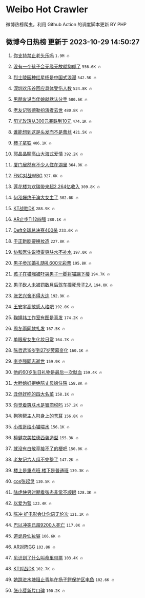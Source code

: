 # Weibo Hot Crawler 



微博热榜爬虫，利用 Github Action 的调度脚本更新 BY PHP 


## 微博今日热榜 更新于 2023-10-29 14:50:27 
1. [你支持禁止老头乐吗](https://s.weibo.com/weibo?q=%23%E4%BD%A0%E6%94%AF%E6%8C%81%E7%A6%81%E6%AD%A2%E8%80%81%E5%A4%B4%E4%B9%90%E5%90%97%23&t=31&band_rank=1&Refer=top) `1.9M 🔥` 

1. [没有一个孩子会无缘无故就抑郁了](https://s.weibo.com/weibo?q=%E6%B2%A1%E6%9C%89%E4%B8%80%E4%B8%AA%E5%AD%A9%E5%AD%90%E4%BC%9A%E6%97%A0%E7%BC%98%E6%97%A0%E6%95%85%E5%B0%B1%E6%8A%91%E9%83%81%E4%BA%86&t=31&band_rank=2&Refer=top) `556.6K 🔥` 

1. [烈士陵园种红星杨是中国式浪漫](https://s.weibo.com/weibo?q=%23%E7%83%88%E5%A3%AB%E9%99%B5%E5%9B%AD%E7%A7%8D%E7%BA%A2%E6%98%9F%E6%9D%A8%E6%98%AF%E4%B8%AD%E5%9B%BD%E5%BC%8F%E6%B5%AA%E6%BC%AB%23&t=31&band_rank=3&Refer=top) `542.5K 🔥` 

1. [深圳欢乐谷回应具体受伤人数](https://s.weibo.com/weibo?q=%23%E6%B7%B1%E5%9C%B3%E6%AC%A2%E4%B9%90%E8%B0%B7%E5%9B%9E%E5%BA%94%E5%85%B7%E4%BD%93%E5%8F%97%E4%BC%A4%E4%BA%BA%E6%95%B0%23&t=31&band_rank=4&Refer=top) `524.8K 🔥` 

1. [男朋友说当伴娘就默认分手](https://s.weibo.com/weibo?q=%23%E7%94%B7%E6%9C%8B%E5%8F%8B%E8%AF%B4%E5%BD%93%E4%BC%B4%E5%A8%98%E5%B0%B1%E9%BB%98%E8%AE%A4%E5%88%86%E6%89%8B%23&t=31&band_rank=5&Refer=top) `500.6K 🔥` 

1. [老友记钱德勒扮演者去世](https://s.weibo.com/weibo?q=%23%E8%80%81%E5%8F%8B%E8%AE%B0%E9%92%B1%E5%BE%B7%E5%8B%92%E6%89%AE%E6%BC%94%E8%80%85%E5%8E%BB%E4%B8%96%23&t=31&band_rank=6&Refer=top) `480.8K 🔥` 

1. [阳光玫瑰从300元暴跌到10元](https://s.weibo.com/weibo?q=%23%E9%98%B3%E5%85%89%E7%8E%AB%E7%91%B0%E4%BB%8E300%E5%85%83%E6%9A%B4%E8%B7%8C%E5%88%B010%E5%85%83%23&t=31&band_rank=7&Refer=top) `474.1K 🔥` 

1. [谁能想到这是头发而不是蕾丝](https://s.weibo.com/weibo?q=%E8%B0%81%E8%83%BD%E6%83%B3%E5%88%B0%E8%BF%99%E6%98%AF%E5%A4%B4%E5%8F%91%E8%80%8C%E4%B8%8D%E6%98%AF%E8%95%BE%E4%B8%9D&t=31&band_rank=8&Refer=top) `421.5K 🔥` 

1. [柿子拿铁](https://s.weibo.com/weibo?q=%E6%9F%BF%E5%AD%90%E6%8B%BF%E9%93%81&t=31&band_rank=9&Refer=top) `406.1K 🔥` 

1. [郭晶晶聊高山大海式爱情](https://s.weibo.com/weibo?q=%23%E9%83%AD%E6%99%B6%E6%99%B6%E8%81%8A%E9%AB%98%E5%B1%B1%E5%A4%A7%E6%B5%B7%E5%BC%8F%E7%88%B1%E6%83%85%23&t=31&band_rank=10&Refer=top) `392.2K 🔥` 

1. [厦门居然有不少人住在湖里](https://s.weibo.com/weibo?q=%E5%8E%A6%E9%97%A8%E5%B1%85%E7%84%B6%E6%9C%89%E4%B8%8D%E5%B0%91%E4%BA%BA%E4%BD%8F%E5%9C%A8%E6%B9%96%E9%87%8C&t=31&band_rank=11&Refer=top) `364.9K 🔥` 

1. [FNC对战WBG](https://s.weibo.com/weibo?q=%23FNC%E5%AF%B9%E6%88%98WBG%23&t=31&band_rank=12&Refer=top) `327.6K 🔥` 

1. [莲花楼为欢瑞带来超2.264亿收入](https://s.weibo.com/weibo?q=%23%E8%8E%B2%E8%8A%B1%E6%A5%BC%E4%B8%BA%E6%AC%A2%E7%91%9E%E5%B8%A6%E6%9D%A5%E8%B6%852.264%E4%BA%BF%E6%94%B6%E5%85%A5%23&t=31&band_rank=13&Refer=top) `309.8K 🔥` 

1. [何泓姗终于演大女主了](https://s.weibo.com/weibo?q=%23%E4%BD%95%E6%B3%93%E5%A7%97%E7%BB%88%E4%BA%8E%E6%BC%94%E5%A4%A7%E5%A5%B3%E4%B8%BB%E4%BA%86%23&t=31&band_rank=14&Refer=top) `302.0K 🔥` 

1. [KT战胜DK](https://s.weibo.com/weibo?q=%23KT%E6%88%98%E8%83%9CDK%23&t=31&band_rank=15&Refer=top) `288.9K 🔥` 

1. [AR止步TI12四强](https://s.weibo.com/weibo?q=%23AR%E6%AD%A2%E6%AD%A5TI12%E5%9B%9B%E5%BC%BA%23&t=31&band_rank=16&Refer=top) `280.1K 🔥` 

1. [Deft全球总决赛400杀](https://s.weibo.com/weibo?q=%23Deft%E5%85%A8%E7%90%83%E6%80%BB%E5%86%B3%E8%B5%9B400%E6%9D%80%23&t=31&band_rank=17&Refer=top) `233.6K 🔥` 

1. [于正新剧要换妆造](https://s.weibo.com/weibo?q=%23%E4%BA%8E%E6%AD%A3%E6%96%B0%E5%89%A7%E8%A6%81%E6%8D%A2%E5%A6%86%E9%80%A0%23&t=31&band_rank=18&Refer=top) `227.8K 🔥` 

1. [协和医生说喷雾爽肤水不补水](https://s.weibo.com/weibo?q=%23%E5%8D%8F%E5%92%8C%E5%8C%BB%E7%94%9F%E8%AF%B4%E5%96%B7%E9%9B%BE%E7%88%BD%E8%82%A4%E6%B0%B4%E4%B8%8D%E8%A1%A5%E6%B0%B4%23&t=31&band_rank=19&Refer=top) `197.0K 🔥` 

1. [男子参加婚礼随礼600元彩票](https://s.weibo.com/weibo?q=%23%E7%94%B7%E5%AD%90%E5%8F%82%E5%8A%A0%E5%A9%9A%E7%A4%BC%E9%9A%8F%E7%A4%BC600%E5%85%83%E5%BD%A9%E7%A5%A8%23&t=31&band_rank=20&Refer=top) `195.8K 🔥` 

1. [孩子在猫咖被吓哭男子一脚将猫踹下楼](https://s.weibo.com/weibo?q=%23%E5%AD%A9%E5%AD%90%E5%9C%A8%E7%8C%AB%E5%92%96%E8%A2%AB%E5%90%93%E5%93%AD%E7%94%B7%E5%AD%90%E4%B8%80%E8%84%9A%E5%B0%86%E7%8C%AB%E8%B8%B9%E4%B8%8B%E6%A5%BC%23&t=31&band_rank=21&Refer=top) `194.7K 🔥` 

1. [男子砍人未被罚数月后驾车撞死母子2人](https://s.weibo.com/weibo?q=%23%E7%94%B7%E5%AD%90%E7%A0%8D%E4%BA%BA%E6%9C%AA%E8%A2%AB%E7%BD%9A%E6%95%B0%E6%9C%88%E5%90%8E%E9%A9%BE%E8%BD%A6%E6%92%9E%E6%AD%BB%E6%AF%8D%E5%AD%902%E4%BA%BA%23&t=31&band_rank=22&Refer=top) `194.0K 🔥` 

1. [张艺兴舍不得大连](https://s.weibo.com/weibo?q=%23%E5%BC%A0%E8%89%BA%E5%85%B4%E8%88%8D%E4%B8%8D%E5%BE%97%E5%A4%A7%E8%BF%9E%23&t=31&band_rank=23&Refer=top) `192.9K 🔥` 

1. [王安宇高敏感人格吧](https://s.weibo.com/weibo?q=%23%E7%8E%8B%E5%AE%89%E5%AE%87%E9%AB%98%E6%95%8F%E6%84%9F%E4%BA%BA%E6%A0%BC%E5%90%A7%23&t=31&band_rank=24&Refer=top) `192.0K 🔥` 

1. [鞠婧祎工作室有图是真发](https://s.weibo.com/weibo?q=%23%E9%9E%A0%E5%A9%A7%E7%A5%8E%E5%B7%A5%E4%BD%9C%E5%AE%A4%E6%9C%89%E5%9B%BE%E6%98%AF%E7%9C%9F%E5%8F%91%23&t=31&band_rank=25&Refer=top) `174.2K 🔥` 

1. [周冬雨同款扎发](https://s.weibo.com/weibo?q=%E5%91%A8%E5%86%AC%E9%9B%A8%E5%90%8C%E6%AC%BE%E6%89%8E%E5%8F%91&t=31&band_rank=26&Refer=top) `167.5K 🔥` 

1. [单眼皮女生化妆日常](https://s.weibo.com/weibo?q=%E5%8D%95%E7%9C%BC%E7%9A%AE%E5%A5%B3%E7%94%9F%E5%8C%96%E5%A6%86%E6%97%A5%E5%B8%B8&t=31&band_rank=27&Refer=top) `164.7K 🔥` 

1. [陈哲远19岁到27岁荧幕变化](https://s.weibo.com/weibo?q=%23%E9%99%88%E5%93%B2%E8%BF%9C19%E5%B2%81%E5%88%B027%E5%B2%81%E8%8D%A7%E5%B9%95%E5%8F%98%E5%8C%96%23&t=31&band_rank=28&Refer=top) `160.1K 🔥` 

1. [李克强同志逝世](https://s.weibo.com/weibo?q=%23%E6%9D%8E%E5%85%8B%E5%BC%BA%E5%90%8C%E5%BF%97%E9%80%9D%E4%B8%96%23&t=31&band_rank=29&Refer=top) `159.9K 🔥` 

1. [他的60岁生日礼物是最后一次献血](https://s.weibo.com/weibo?q=%23%E4%BB%96%E7%9A%8460%E5%B2%81%E7%94%9F%E6%97%A5%E7%A4%BC%E7%89%A9%E6%98%AF%E6%9C%80%E5%90%8E%E4%B8%80%E6%AC%A1%E7%8C%AE%E8%A1%80%23&t=31&band_rank=30&Refer=top) `159.4K 🔥` 

1. [大胖媳妇拒绝陪丈母娘住院](https://s.weibo.com/weibo?q=%E5%A4%A7%E8%83%96%E5%AA%B3%E5%A6%87%E6%8B%92%E7%BB%9D%E9%99%AA%E4%B8%88%E6%AF%8D%E5%A8%98%E4%BD%8F%E9%99%A2&t=31&band_rank=31&Refer=top) `158.8K 🔥` 

1. [丑但好吃的四大名菜](https://s.weibo.com/weibo?q=%E4%B8%91%E4%BD%86%E5%A5%BD%E5%90%83%E7%9A%84%E5%9B%9B%E5%A4%A7%E5%90%8D%E8%8F%9C&t=31&band_rank=32&Refer=top) `158.1K 🔥` 

1. [你觉着爽肤水是智商税吗](https://s.weibo.com/weibo?q=%23%E4%BD%A0%E8%A7%89%E7%9D%80%E7%88%BD%E8%82%A4%E6%B0%B4%E6%98%AF%E6%99%BA%E5%95%86%E7%A8%8E%E5%90%97%23&t=31&band_rank=33&Refer=top) `157.2K 🔥` 

1. [狗狗帮主人叼身上的苍耳](https://s.weibo.com/weibo?q=%E7%8B%97%E7%8B%97%E5%B8%AE%E4%B8%BB%E4%BA%BA%E5%8F%BC%E8%BA%AB%E4%B8%8A%E7%9A%84%E8%8B%8D%E8%80%B3&t=31&band_rank=34&Refer=top) `156.8K 🔥` 

1. [小孩哥给小猫喂水](https://s.weibo.com/weibo?q=%E5%B0%8F%E5%AD%A9%E5%93%A5%E7%BB%99%E5%B0%8F%E7%8C%AB%E5%96%82%E6%B0%B4&t=31&band_rank=35&Refer=top) `156.1K 🔥` 

1. [檀健次美拉德西装造型](https://s.weibo.com/weibo?q=%23%E6%AA%80%E5%81%A5%E6%AC%A1%E7%BE%8E%E6%8B%89%E5%BE%B7%E8%A5%BF%E8%A3%85%E9%80%A0%E5%9E%8B%23&t=31&band_rank=36&Refer=top) `155.3K 🔥` 

1. [就没有白敬亭接不了的梗吧](https://s.weibo.com/weibo?q=%E5%B0%B1%E6%B2%A1%E6%9C%89%E7%99%BD%E6%95%AC%E4%BA%AD%E6%8E%A5%E4%B8%8D%E4%BA%86%E7%9A%84%E6%A2%97%E5%90%A7&t=31&band_rank=37&Refer=top) `150.0K 🔥` 

1. [老友记六人组不完整了](https://s.weibo.com/weibo?q=%23%E8%80%81%E5%8F%8B%E8%AE%B0%E5%85%AD%E4%BA%BA%E7%BB%84%E4%B8%8D%E5%AE%8C%E6%95%B4%E4%BA%86%23&t=31&band_rank=38&Refer=top) `147.2K 🔥` 

1. [楼上是重点班 楼下是普通班](https://s.weibo.com/weibo?q=%E6%A5%BC%E4%B8%8A%E6%98%AF%E9%87%8D%E7%82%B9%E7%8F%AD%20%E6%A5%BC%E4%B8%8B%E6%98%AF%E6%99%AE%E9%80%9A%E7%8F%AD&t=31&band_rank=39&Refer=top) `139.3K 🔥` 

1. [cos张起灵](https://s.weibo.com/weibo?q=cos%E5%BC%A0%E8%B5%B7%E7%81%B5&t=31&band_rank=40&Refer=top) `130.5K 🔥` 

1. [陆虎快男时期看张杰非常不顺眼](https://s.weibo.com/weibo?q=%23%E9%99%86%E8%99%8E%E5%BF%AB%E7%94%B7%E6%97%B6%E6%9C%9F%E7%9C%8B%E5%BC%A0%E6%9D%B0%E9%9D%9E%E5%B8%B8%E4%B8%8D%E9%A1%BA%E7%9C%BC%23&t=31&band_rank=41&Refer=top) `128.3K 🔥` 

1. [以爱为营](https://s.weibo.com/weibo?q=%E4%BB%A5%E7%88%B1%E4%B8%BA%E8%90%A5&t=31&band_rank=42&Refer=top) `123.4K 🔥` 

1. [陈冲 好电影会让你语无伦次](https://s.weibo.com/weibo?q=%E9%99%88%E5%86%B2%20%E5%A5%BD%E7%94%B5%E5%BD%B1%E4%BC%9A%E8%AE%A9%E4%BD%A0%E8%AF%AD%E6%97%A0%E4%BC%A6%E6%AC%A1&t=31&band_rank=43&Refer=top) `121.1K 🔥` 

1. [巴以冲突已超9200人死亡](https://s.weibo.com/weibo?q=%23%E5%B7%B4%E4%BB%A5%E5%86%B2%E7%AA%81%E5%B7%B2%E8%B6%859200%E4%BA%BA%E6%AD%BB%E4%BA%A1%23&t=31&band_rank=44&Refer=top) `117.0K 🔥` 

1. [道诡异仙妆容](https://s.weibo.com/weibo?q=%E9%81%93%E8%AF%A1%E5%BC%82%E4%BB%99%E5%A6%86%E5%AE%B9&t=31&band_rank=45&Refer=top) `106.6K 🔥` 

1. [AR对阵GG](https://s.weibo.com/weibo?q=%23AR%E5%AF%B9%E9%98%B5GG%23&t=31&band_rank=46&Refer=top) `103.8K 🔥` 

1. [见识到了什么叫命里带票](https://s.weibo.com/weibo?q=%23%E8%A7%81%E8%AF%86%E5%88%B0%E4%BA%86%E4%BB%80%E4%B9%88%E5%8F%AB%E5%91%BD%E9%87%8C%E5%B8%A6%E7%A5%A8%23&t=31&band_rank=47&Refer=top) `103.4K 🔥` 

1. [KT对战DK](https://s.weibo.com/weibo?q=%23KT%E5%AF%B9%E6%88%98DK%23&t=31&band_rank=48&Refer=top) `102.7K 🔥` 

1. [她跳进水塘阻止青年在扬子鳄保护区电鱼](https://s.weibo.com/weibo?q=%23%E5%A5%B9%E8%B7%B3%E8%BF%9B%E6%B0%B4%E5%A1%98%E9%98%BB%E6%AD%A2%E9%9D%92%E5%B9%B4%E5%9C%A8%E6%89%AC%E5%AD%90%E9%B3%84%E4%BF%9D%E6%8A%A4%E5%8C%BA%E7%94%B5%E9%B1%BC%23&t=31&band_rank=49&Refer=top) `102.6K 🔥` 

1. [张小斐新片口碑](https://s.weibo.com/weibo?q=%23%E5%BC%A0%E5%B0%8F%E6%96%90%E6%96%B0%E7%89%87%E5%8F%A3%E7%A2%91%23&t=31&band_rank=50&Refer=top) `100.2K 🔥` 

